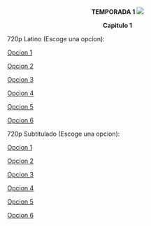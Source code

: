 <div align="center"><b>TEMPORADA 1
<img src="https://image.tmdb.org/t/p/w780/10PrhMvQnTyZSPJ5j2ftBpvtmx1.jpg">

Capitulo 1</b></center></div>

720p Latino (Escoge una opcion):

<a href="https://openload.co/f/N-5r_nHfbdQ/7h3Pvr63.1x01.m720p.Lat.mkv.mp4">Opcion 1</a>

<a href="https://streamango.com/f/edstopklcnmfkcqa/7h3Pvr63_1x01_m720p_Lat_mkv_mp4">Opcion 2</a>

<a href="http://gamovideo.com/0egkpomknohb">Opcion 3</a>

<a href="http://powvideo.net/qdc06uya82rb">Opcion 4</a>

<a href="https://vidoza.net/xgng2zwt5vgq.html">Opcion 5</a>

<a href="https://www.flashx.tv/3k1uwfbjkkyx.html">Opcion 6</a>

720p Subtitulado (Escoge una opcion):

<a href="https://openload.co/f/CbENcFue2zQ/7h3Pvr63.S01E01.m720p.Vose.mkv.mp4">Opcion 1</a>

<a href="https://streamango.com/f/kcqbrroalafsolkc/7h3Pvr63_S01E01_m720p_Vose_mkv_mp4">Opcion 2</a>

<a href="http://gamovideo.com/c9ripwwiq6n8">Opcion 3</a>

<a href="http://powvideo.net/v0r93uiruoh7">Opcion 4</a>

<a href="https://vidoza.net/w2bpot20n5jh.html">Opcion 5</a>

<a href="https://www.flashx.tv/vz1afut469wq.html">Opcion 6</a>
